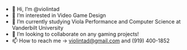 - 👋 Hi, I’m @violintad
- 👀 I’m interested in Video Game Design
- 🌱 I’m currently studying Viola Performance and Computer Science at Vanderbilt University
- 💞️ I’m looking to collaborate on any gaming projects!
- 📫 How to reach me -> violintad@gmail.com and (919) 400-1852
